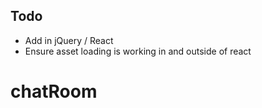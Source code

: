 

## Todo

- Add in jQuery / React
- Ensure asset loading is working in and outside of react
# chatRoom
